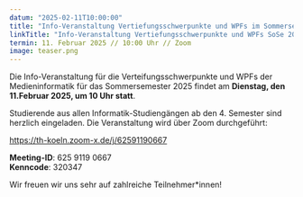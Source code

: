 ```yaml
---
datum: "2025-02-11T10:00:00"
title: "Info-Veranstaltung Vertiefungsschwerpunkte und WPFs im Sommersemester 2025"
linkTitle: "Info-Veranstaltung Vertiefungsschwerpunkte und WPFs SoSe 2025"
termin: 11. Februar 2025 // 10:00 Uhr // Zoom
image: teaser.png
---
```


Die Info-Veranstaltung für die Verteifungsschwerpunkte und WPFs der Medieninformatik für das Sommersemester 2025 findet am **Dienstag, den 11.Februar 2025, um 10 Uhr statt**. 

Studierende aus allen Informatik-Studiengängen ab den 4. Semester sind herzlich eingeladen. Die Veranstaltung wird über Zoom durchgeführt:

https://th-koeln.zoom-x.de/j/62591190667

**Meeting-ID**: 625 9119 0667<br>
**Kenncode**: 320347

Wir freuen wir uns sehr auf zahlreiche Teilnehmer*innen!
